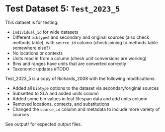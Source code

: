 
# Test Dataset 5: `Test_2023_5`

This dataset is for testing:
- `individual_id` for wide datasets
- Different `bibtype`s and secondary and original sources (also check methods table), with `source_id` column (check joining to methods table somewhere else?)
- No locations or contexts
- Units read in from a column (check unit conversions are working)
- Bins and ranges have units that are converted correctly
- Taxonomic updates #TODO

Test_2023_5 is a copy of Richards_2008 with the following modifications:
- Added all `bibtype` options to the dataset via secondary/original sources
- Subsetted to SLA and added units column
- Added some bin values in leaf lifespan data and add units column
- Removed locations, contexts, and substitutions
- Changed the `source_id` column and metadata to include more variety of sources

See output/ for expected output files.
